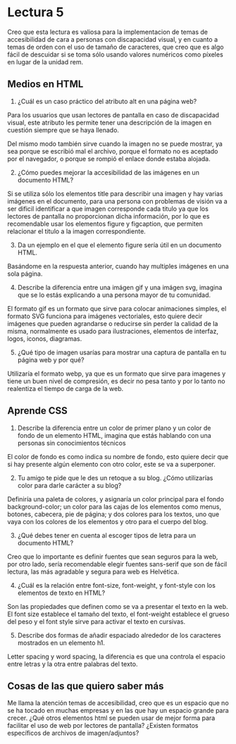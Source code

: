 # Lectura 5

Creo que esta lectura es valiosa para la implementacion de temas de accesibilidad de cara a personas con discapacidad visual, y en cuanto a temas de orden con el uso de tamaño de caracteres, que creo que es algo fácil de descuidar si se toma sólo usando valores numéricos como píxeles en lugar de la unidad rem.

## Medios en HTML

1. ¿Cuál es un caso práctico del atributo alt en una página web?

Para los usuarios que usan lectores de pantalla en caso de discapacidad visual, este atributo les permite tener una descripción de la imagen en cuestión siempre que se haya llenado. 

Del mismo modo también sirve cuando la imagen no se puede mostrar, ya sea porque se escribió mal el archivo, porque el formato no es aceptado por el navegador, o porque se rompió el enlace donde estaba alojada. 

2. ¿Cómo puedes mejorar la accesibilidad de las imágenes en un documento HTML?

Si se utiliza sólo los elementos title para describir una imagen y hay varias imágenes en el documento, para una persona con problemas de visión va a ser dificil identificar a que imagen corresponde cada titulo ya que los lectores de pantalla no proporcionan dicha información, por lo que es recomendable usar los elementos figure y figcaption, que permiten relacionar el titulo a la imagen correspondiente.

3. Da un ejemplo en el que el elemento figure sería útil en un documento HTML.

Basándome en la respuesta anterior, cuando hay multiples imágenes en una sola página. 

4. Describe la diferencia entre una imágen gif y una imágen svg, imagina que se lo estás explicando a una persona mayor de tu comunidad.

El formato gif es un formato que sirve para colocar animaciones simples, el formato SVG funciona para imágenes vectoriales, esto quiere decir imágenes que pueden agrandarse o reducirse sin perder la calidad de la misma, normalmente es usado para ilustraciones, elementos de interfaz, logos, iconos, diagramas. 

5. ¿Qué tipo de imagen usarías para mostrar una captura de pantalla en tu página web y por qué?

Utilizaría el formato webp, ya que es un formato que sirve para imagenes y tiene un buen nivel de compresión, es decir no pesa tanto y por lo tanto no realentiza el tiempo de carga de la web. 

## Aprende CSS

1. Describe la diferencia entre un color de primer plano y un color de fondo de un elemento HTML, imagina que estás hablando con una personas sin conocimientos técnicos

El color de fondo es como indica su nombre de fondo, esto quiere decir que si hay presente algún elemento con otro color, este se va a superponer. 

2. Tu amigo te pide que le des un retoque a su blog. ¿Cómo utilizarías color para darle carácter a su blog?

Definiría una paleta de colores, y asignaría un color principal para el fondo background-color; un color para las cajas de los elementos como menus, botones, cabecera, pie de página; y dos colores para los textos, uno que vaya con los colores de los elementos y otro para el cuerpo del blog. 

3. ¿Qué debes tener en cuenta al escoger tipos de letra para un documento HTML?

Creo que lo importante es definir fuentes que sean seguros para la web, por otro lado, sería recomendable elegir fuentes sans-serif que son de fácil lectura, las más agradable y segura para web es Helvética. 

4. ¿Cuál es la relación entre font-size, font-weight, y font-style con los elementos de texto en HTML?

Son las propiedades que definen como se va a presentar el texto en la web. El font size establece el tamaño del texto, el font-weight establece el grueso del peso y el font style sirve para activar el texto en cursivas.

5. Describe dos formas de añadir espaciado alrededor de los caracteres mostrados en un elemento h1.

Letter spacing y word spacing, la diferencia es que una controla el espacio entre letras y la otra entre palabras del texto. 

## Cosas de las que quiero saber más

Me llama la atención temas de accesibilidad, creo que es un espacio que no se ha tocado en muchas empresas y en las que hay un espacio grande para crecer. ¿Qué otros elementos html se pueden usar de mejor forma para facilitar el uso de web por lectores de pantalla? ¿Existen formatos específicos de archivos de imagen/adjuntos?